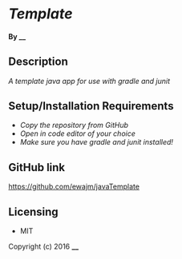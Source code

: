 # _Template_

#### By __

## Description

_A template java app for use with gradle and junit_

## Setup/Installation Requirements

* _Copy the repository from GitHub_
* _Open in code editor of your choice_
* _Make sure you have gradle and junit installed!_


## GitHub link

https://github.com/ewajm/javaTemplate

## Licensing

* MIT

Copyright (c) 2016 **__**
